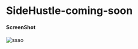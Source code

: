 # SideHustle-coming-soon
<h4>ScreenShot</h4>

![ssao](https://user-images.githubusercontent.com/34406937/97031218-ca26c600-1514-11eb-8d3a-3fe635ab6a26.PNG)
